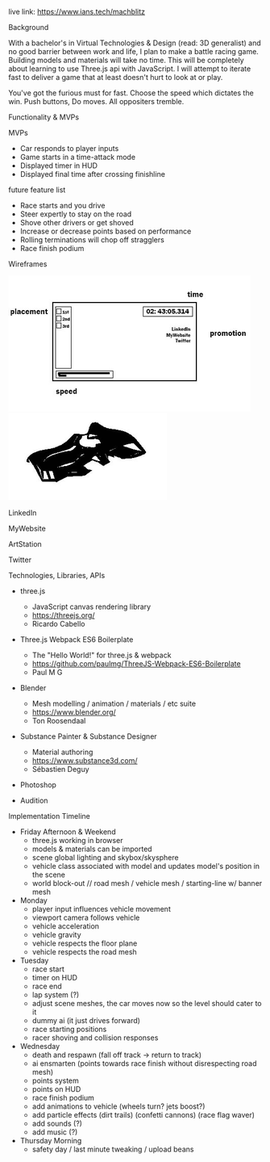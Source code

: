 live link: https://www.ians.tech/machblitz

Background

With a bachelor's in Virtual Technologies & Design (read: 3D generalist) and no good barrier between work and life, I plan to make a battle racing game. Building models and materials will take no time. This will be completely about learning to use Three.js api with JavaScript. I will attempt to iterate fast to deliver a game that at least doesn't hurt to look at or play.



You've got the furious must for fast. Choose the speed which dictates the win. Push buttons, Do moves. All oppositers tremble.

Functionality & MVPs

MVPs
- Car responds to player inputs
- Game starts in a time-attack mode
- Displayed timer in HUD
- Displayed final time after crossing finishline

future feature list
- Race starts and you drive
- Steer expertly to stay on the road
- Shove other drivers or get shoved
- Increase or decrease points based on performance
- Rolling terminations will chop off stragglers
- Race finish podium

Wireframes

![wireframe](README_files/wireframe.jpg)
![car_concept](README_files/sillhouette.jpg)

LinkedIn

MyWebsite

ArtStation

Twitter

Technologies, Libraries, APIs

* three.js
	- JavaScript canvas rendering library
	- https://threejs.org/
	- Ricardo Cabello

* Three.js Webpack ES6 Boilerplate
	- The "Hello World!" for three.js & webpack
	- https://github.com/paulmg/ThreeJS-Webpack-ES6-Boilerplate
	- Paul M G

* Blender
	- Mesh modelling / animation / materials / etc suite
	- https://www.blender.org/
	- Ton Roosendaal

* Substance Painter & Substance Designer
	- Material authoring
	- https://www.substance3d.com/
	- Sébastien Deguy

* Photoshop

* Audition

Implementation Timeline

* Friday Afternoon & Weekend
	- three.js working in browser
	- models & materials can be imported
	- scene global lighting and skybox/skysphere
	- vehicle class associated with model and updates model's position in the scene
	- world block-out // road mesh / vehicle mesh / starting-line w/ banner mesh
* Monday
	- player input influences vehicle movement
	- viewport camera follows vehicle
	- vehicle acceleration
	- vehicle gravity
	- vehicle respects the floor plane
	- vehicle respects the road mesh
* Tuesday
	- race start
	- timer on HUD
	- race end
	- lap system (?)
	- adjust scene meshes, the car moves now so the level should cater to it
	- dummy ai (it just drives forward)
	- race starting positions
	- racer shoving and collision responses
* Wednesday
	- death and respawn (fall off track -> return to track)
	- ai ensmarten (points towards race finish without disrespecting road mesh)
	- points system
	- points on HUD
	- race finish podium
	- add animations to vehicle (wheels turn? jets boost?)
	- add particle effects (dirt trails) (confetti cannons) (race flag waver)
	- add sounds (?)
	- add music (?)
* Thursday Morning
	- safety day / last minute tweaking / upload beans
